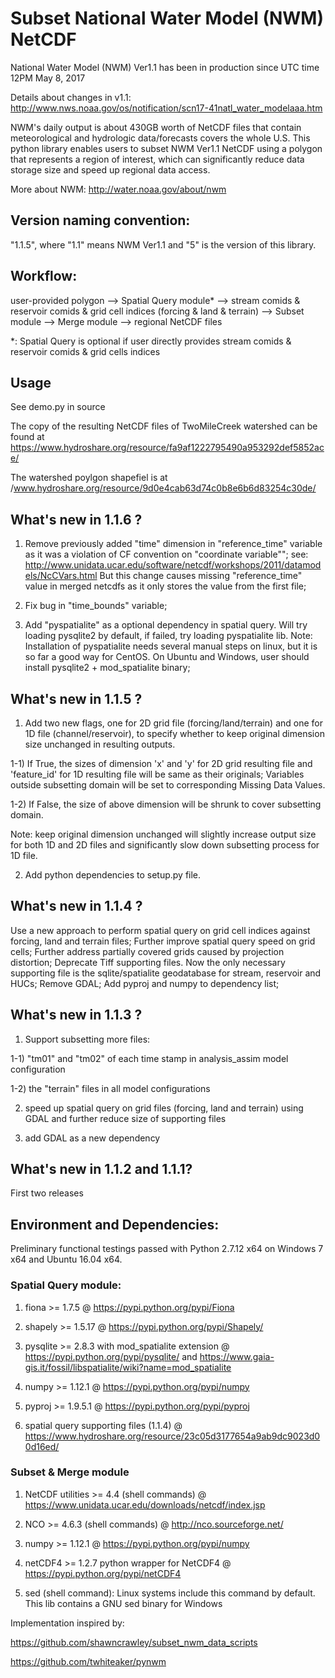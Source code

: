 # Subset National Water Model (NWM) NetCDF

National Water Model (NWM) Ver1.1 has been in production since UTC time 12PM May 8, 2017

Details about changes in v1.1:  http://www.nws.noaa.gov/os/notification/scn17-41natl_water_modelaaa.htm

NWM's daily output is about 430GB worth of NetCDF files that contain meteorological and hydrologic data/forecasts covers the whole U.S.
This python library enables users to subset NWM Ver1.1 NetCDF using a polygon that represents a region of interest, which can significantly reduce data storage size and speed up regional data access.

More about NWM: http://water.noaa.gov/about/nwm

## Version naming convention:
"1.1.5", where "1.1" means NWM Ver1.1 and "5" is the version of this library.

## Workflow:
user-provided polygon --> Spatial Query module* --> stream comids & reservoir comids & grid cell indices (forcing & land & terrain) -->
Subset module --> Merge module --> regional NetCDF files

*: Spatial Query is optional if user directly provides stream comids & reservoir comids & grid cells indices

## Usage
See demo.py in source

The copy of the resulting NetCDF files of TwoMileCreek watershed can be found at https://www.hydroshare.org/resource/fa9af1222795490a953292def5852ace/

The watershed poylgon shapefiel is at /www.hydroshare.org/resource/9d0e4cab63d74c0b8e6b6d83254c30de/

## What's new in 1.1.6 ?

 1) Remove previously added "time" dimension in "reference_time" variable as it was a violation of CF convention on "coordinate variable"";
 see: http://www.unidata.ucar.edu/software/netcdf/workshops/2011/datamodels/NcCVars.html
 But this change causes missing "reference_time" value in merged netcdfs as it only stores the value from the first file;

 2) Fix bug in "time_bounds" variable;

 3) Add "pyspatialite" as a optional dependency in spatial query. Will try loading pysqlite2 by default, if failed,  try loading pyspatialite lib.
 Note: Installation of pyspatialite needs several manual steps on linux, but it is so far a good way for CentOS. On Ubuntu and Windows, user should install pysqlite2 + mod_spatialite binary;

## What's new in 1.1.5 ?

 1) Add two new flags, one for 2D grid file (forcing/land/terrain) and one for 1D file (channel/reservoir), to specify whether to keep original dimension size unchanged in resulting outputs.

 1-1) If True, the sizes of dimension 'x' and 'y' for 2D grid resulting file and 'feature_id' for 1D resulting file will be same as their originals;
 Variables outside subsetting domain will be set to corresponding Missing Data Values.

 1-2) If False, the size of above dimension will be shrunk to cover subsetting domain.

 Note: keep original dimension unchanged will slightly increase output size for both 1D and 2D files and significantly slow down subsetting process for 1D file.

 2) Add python dependencies to setup.py file.

## What's new in 1.1.4 ?

 Use a new approach to perform spatial query on grid cell indices against forcing, land and terrain files;
 Further improve spatial query speed on grid cells;
 Further address partially covered grids caused by projection distortion;
 Deprecate Tiff supporting files. Now the only necessary supporting file is the sqlite/spatialite geodatabase for stream, reservoir and HUCs;
 Remove GDAL; Add pyproj and numpy to dependency list;

## What's new in 1.1.3 ?
1) Support subsetting more files:

1-1) "tm01" and "tm02" of each time stamp in analysis_assim model configuration

1-2) the "terrain" files in all model configurations

2) speed up spatial query on grid files (forcing, land and terrain) using GDAL and further reduce size of supporting files

3) add GDAL as a new dependency

## What's new in 1.1.2 and 1.1.1?

First two releases

## Environment and Dependencies:
Preliminary functional testings passed with Python 2.7.12 x64 on Windows 7 x64 and Ubuntu 16.04 x64.

### Spatial Query module:

1) fiona >= 1.7.5 @ https://pypi.python.org/pypi/Fiona

2) shapely >= 1.5.17 @ https://pypi.python.org/pypi/Shapely/

3) pysqlite >= 2.8.3 with mod_spatialite extension @ https://pypi.python.org/pypi/pysqlite/ and https://www.gaia-gis.it/fossil/libspatialite/wiki?name=mod_spatialite

4) numpy >= 1.12.1 @ https://pypi.python.org/pypi/numpy

5) pyproj >= 1.9.5.1 @ https://pypi.python.org/pypi/pyproj

6) spatial query supporting files (1.1.4) @ https://www.hydroshare.org/resource/23c05d3177654a9ab9dc9023d00d16ed/

### Subset & Merge module

1) NetCDF utilities >= 4.4 (shell commands) @ https://www.unidata.ucar.edu/downloads/netcdf/index.jsp

2) NCO >= 4.6.3 (shell commands) @ http://nco.sourceforge.net/

3) numpy >= 1.12.1 @ https://pypi.python.org/pypi/numpy

4) netCDF4 >= 1.2.7 python wrapper for NetCDF4 @ https://pypi.python.org/pypi/netCDF4

5) sed (shell command): Linux systems include this command by default. This lib contains a GNU sed binary for Windows

Implementation inspired by:

https://github.com/shawncrawley/subset_nwm_data_scripts

https://github.com/twhiteaker/pynwm